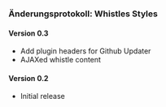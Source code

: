 ### Änderungsprotokoll: Whistles Styles

#### Version 0.3

* Add plugin headers for Github Updater
* AJAXed whistle content

#### Version 0.2

* Initial release
